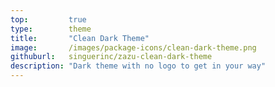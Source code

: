 ```yaml
---
top:         true
type:        theme
title:       "Clean Dark Theme"
image:       /images/package-icons/clean-dark-theme.png
githuburl:   singuerinc/zazu-clean-dark-theme
description: "Dark theme with no logo to get in your way"
---
```

